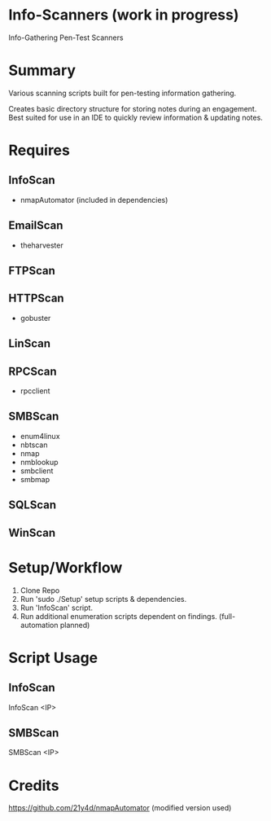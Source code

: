 # Info-Scanners (work in progress)
Info-Gathering Pen-Test Scanners 
  
# Summary
Various scanning scripts built for pen-testing information gathering.

Creates basic directory structure for storing notes during an engagement. Best suited for use in an IDE to quickly review information & updating notes.

# Requires

## InfoScan
* nmapAutomator (included in dependencies)

## EmailScan
* theharvester

## FTPScan

## HTTPScan
* gobuster

## LinScan

## RPCScan
* rpcclient

## SMBScan
* enum4linux
* nbtscan
* nmap
* nmblookup
* smbclient
* smbmap

## SQLScan

## WinScan

# Setup/Workflow
1) Clone Repo
2) Run 'sudo ./Setup' setup scripts & dependencies.
3) Run 'InfoScan' script.
4) Run additional enumeration scripts dependent on findings. (full-automation planned)

# Script Usage
## InfoScan
InfoScan \<IP\>

## SMBScan
SMBScan \<IP\>

# Credits
https://github.com/21y4d/nmapAutomator (modified version used)
